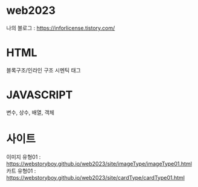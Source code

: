 # web2023

나의 블로그 : https://inforlicense.tistory.com/

# HTML
블록구조/인라인 구조
시멘틱 태그

# JAVASCRIPT
변수, 상수, 배열, 객체

# 사이트 
이미지 유형01 : https://webstoryboy.github.io/web2023/site/imageType/imageType01.html        
카트 유형01 : https://webstoryboy.github.io/web2023/site/cardType/cardType01.html


